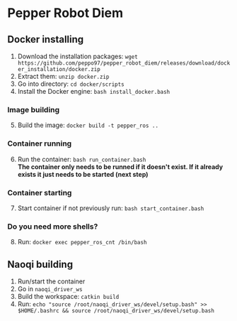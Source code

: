 # Pepper Robot Diem
## Docker installing
1. Download the installation packages: `wget https://github.com/peppo97/pepper_robot_diem/releases/download/docker_installation/docker.zip`
2. Extract them: `unzip docker.zip`
3. Go into directory: `cd docker/scripts`
4. Install the Docker engine: `bash install_docker.bash`

### Image building
5. Build the image: `docker build -t pepper_ros ..`

### Container running
6. Run the container: `bash run_container.bash` <br>
**The container only needs to be runned if it doesn't exist. If it already exists it just needs to be started (next step)**

### Container starting
7. Start container if not previously run: `bash start_container.bash`

### Do you need more shells?
8. Run: `docker exec pepper_ros_cnt /bin/bash`

## Naoqi building
1. Run/start the container
2. Go in `naoqi_driver_ws`
3. Build the workspace: `catkin build`
4. Run: `echo "source /root/naoqi_driver_ws/devel/setup.bash" >> $HOME/.bashrc && source /root/naoqi_driver_ws/devel/setup.bash`
